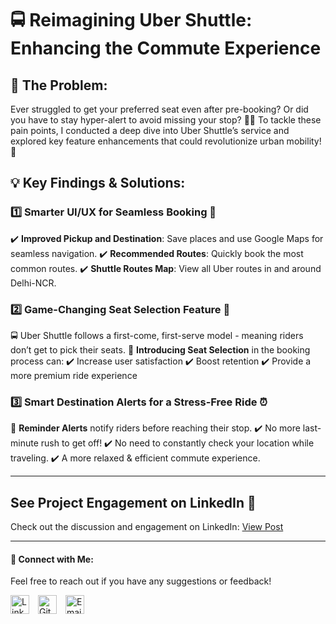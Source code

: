 # 🚍 Reimagining Uber Shuttle: Enhancing the Commute Experience

## 🤔 The Problem:
Ever struggled to get your preferred seat even after pre-booking? Or did you have to stay hyper-alert to avoid missing your stop? 🚏😩
To tackle these pain points, I conducted a deep dive into Uber Shuttle’s service and explored key feature enhancements that could revolutionize urban mobility! 🚀

## 💡 Key Findings & Solutions:

### 1️⃣ Smarter UI/UX for Seamless Booking 📲
✔️ **Improved Pickup and Destination**: Save places and use Google Maps for seamless navigation.
✔️ **Recommended Routes**: Quickly book the most common routes.
✔️ **Shuttle Routes Map**: View all Uber routes in and around Delhi-NCR.

### 2️⃣ Game-Changing Seat Selection Feature 💺
🚍 Uber Shuttle follows a first-come, first-serve model - meaning riders don’t get to pick their seats.
🎯 **Introducing Seat Selection** in the booking process can:
✔️ Increase user satisfaction
✔️ Boost retention
✔️ Provide a more premium ride experience

### 3️⃣ Smart Destination Alerts for a Stress-Free Ride ⏰
🚨 **Reminder Alerts** notify riders before reaching their stop.
✔️ No more last-minute rush to get off!
✔️ No need to constantly check your location while traveling.
✔️ A more relaxed & efficient commute experience.

---
## See Project Engagement on LinkedIn 🔗
Check out the discussion and engagement on LinkedIn: [View Post](https://www.linkedin.com/feed/update/urn:li:activity:7294397634767712256/)

---

#### 🔗 Connect with Me:
Feel free to reach out if you have any suggestions or feedback!

[<img src="https://cdn.jsdelivr.net/npm/simple-icons@v4/icons/linkedin.svg" alt="LinkedIn" width="30" style="margin-right:10px;">](https://www.linkedin.com/in/vishesh-kumar-53b553346/)
[<img src="https://cdn.jsdelivr.net/npm/simple-icons@v4/icons/github.svg" alt="GitHub" width="30" style="margin-right:10px;">](https://github.com/Visheshkumar11)
[<img src="https://cdn.jsdelivr.net/npm/simple-icons@v4/icons/gmail.svg" alt="Email" width="30" style="margin-right:10px;">](mailto:vishesh.kumar.ug21@nsut.ac.in)

